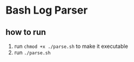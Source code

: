 # Bash Log Parser

## how to run

1. run `chmod +x ./parse.sh` to make it executable
2. run `./parse.sh`